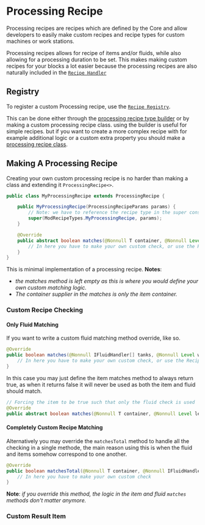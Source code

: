 # Processing Recipe
Processing recipes are recipes which are defined by the Core and allow developers to easily make custom recipes and recipe types for custom machines or work stations.

Processing recipes allows for recipe of items and/or fluids, while also allowing for a processing duration to be set. This makes making custom recipes for your blocks a lot easier because the processing recipes are also naturally included in the [`Recipe Handler`](Recipe%20Handler.md)

## Registry
To register a custom Processing recipe, use the [`Recipe Registry`](Recipe%20Registry.md).

This can be done either through the [processing recipe type builder](Recipe%20Registry.md#processing-recipe-type-builder) 
or by making a custom processing recipe class. using the builder is useful for simple recipes.
but if you want to create a more complex recipe with for example additional logic or a custom extra property you should make a [processing recipe class](#making-a-processing-recipe).

## Making A Processing Recipe
Creating your own custom processing recipe is no harder than making a class and extending it `ProcessingRecipe<>`.
```java 
public class MyProcessingRecipe extends ProcessingRecipe {

    public MyProcessingRecipe(ProcessingRecipeParams params) {
        // Note: we have to reference the recipe type in the super constructor
        super(ModRecipeTypes.MyProcessingRecipe, params);
    }

    @Override
    public abstract boolean matches(@Nonnull T container, @Nonnull Level level) {
        // In here you have to make your own custom check, or use the RecipeHelper method
    }
}
```
This is minimal implementation of a processing recipe.
**Notes**: 
- *the matches method is left empty as this is where you would define your own custom matching logic.* 
- *The container supplier in the matches is only the item container.*

### Custom Recipe Checking

#### Only Fluid Matching 
If you want to write a custom fluid matching method override, like so.
```java
@Override
public boolean matches(@Nonnull IFluidHandler[] tanks, @Nonnull Level world) {
    // In here you have to make your own custom check, or use the RecipeHelper method
}
```
In this case you may just define the item matches method to always return true, as when it returns false it will never be used as both the item and fluid should match.
```java
// Forcing the item to be true such that only the fluid check is used
@Override
public abstract boolean matches(@Nonnull T container, @Nonnull Level level) { return true; }
```

#### Completely Custom Recipe Matching
Alternatively you may override the `matchesTotal` method to handle all the checking in a single methode, the main reason using this is when the fluid and items somehow correspond to one another.
```java
@Override
public boolean matchesTotal(@Nonnull T container, @Nonnull IFluidHandler[] tanks, @Nonnull Level level) {
    // In here you have to make your own custom check
}
```
**Note**: *if you override this method, the logic in the item and fluid `matches` methods don't matter anymore.*

### Custom Result Item
